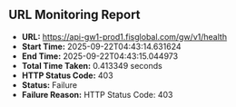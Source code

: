 ## URL Monitoring Report

- **URL:** https://api-gw1-prod1.fisglobal.com/gw/v1/health
- **Start Time:** 2025-09-22T04:43:14.631624
- **End Time:** 2025-09-22T04:43:15.044973
- **Total Time Taken:** 0.413349 seconds
- **HTTP Status Code:** 403
- **Status:** Failure
- **Failure Reason:** HTTP Status Code: 403
